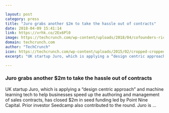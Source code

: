 ```yaml
---

layout: post
category: press
title: "Juro grabs another $2m to take the hassle out of contracts"
date: 2018-04-09 15:41:14
link: https://vrhk.co/2Ex6Pl0
image: https://techcrunch.com/wp-content/uploads/2018/04/cofounders-richard-mabey-pavel-kovalevich.jpg?w=599
domain: techcrunch.com
author: "TechCrunch"
icon: https://techcrunch.com/wp-content/uploads/2015/02/cropped-cropped-favicon-gradient.png?w=180
excerpt: "UK startup Juro, which is applying a “design centric approach” and machine learning tech to help businesses speed up the authoring and management of sales contracts, has closed $2m in seed funding led by Point Nine Capital. Prior investor Seedcamp also contributed to the round. Juro is …"

---
```


### Juro grabs another $2m to take the hassle out of contracts

UK startup Juro, which is applying a “design centric approach” and machine learning tech to help businesses speed up the authoring and management of sales contracts, has closed $2m in seed funding led by Point Nine Capital. Prior investor Seedcamp also contributed to the round. Juro is …